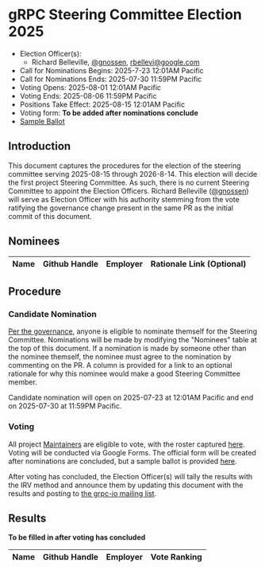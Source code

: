 # gRPC Steering Committee Election 2025

- Election Officer(s):
  - Richard Belleville, [@gnossen](https://github.com/gnossen), [rbellevi@google.com](mailto:rbellevi@google.com)
- Call for Nominations Begins: 2025-7-23 12:01AM Pacific
- Call for Nominations Ends: 2025-07-30 11:59PM Pacific
- Voting Opens: 2025-08-01 12:01AM Pacific
- Voting Ends: 2025-08-06 11:59PM Pacific
- Positions Take Effect: 2025-08-15 12:01AM Pacific
- Voting form: **To be added after nominations conclude**
- [Sample Ballot](https://forms.gle/T7bxn3sWiAb4eaUU6)

## Introduction

This document captures the procedures for the election of the steering committee
serving 2025-08-15 through 2026-8-14. This election will decide the first project
Steering Committee. As such, there is no current Steering Committee to appoint
the Election Officers. Richard Belleville
([@gnossen](https://github.com/gnossen)) will serve as Election Officer with his
authority stemming from the vote ratifying the governance change present in the
same PR as the initial commit of this document.

## Nominees

| Name | Github Handle | Employer | Rationale Link (Optional) |
|--|--|--|--|


## Procedure

### Candidate Nomination

[Per the governance](../governance.md#composition), anyone is eligible to
nominate themself for the Steering Committee. Nominations will be made by
modifying the "Nominees" table at the top of this document. If a nomination is
made by someone other than the nominee themself, the nominee must agree to the
nomination by commenting on the PR. A column is provided for a link to an
optional rationale for why this nominee would make a good Steering Committee
member.

Candidate nomination will open on 2025-07-23 at 12:01AM Pacific and end on
2025-07-30 at 11:59PM Pacific.

### Voting

All project [Maintainers](../contributor_ladder.md#maintainer) are eligible to
vote, with the roster captured [here](contributors/maintainers.md). Voting will
be conducted via Google Forms. The official form will be created after
nominations are concluded, but a sample ballot is provided [here](https://forms.gle/T7bxn3sWiAb4eaUU6).

After voting has concluded, the Election Officer(s) will tally the results with
the IRV method and announce them by updating this document with the results and
posting to [the grpc-io mailing list](https://groups.google.com/g/grpc-io).

## Results

**To be filled in after voting has concluded**

| Name | Github Handle | Employer | Vote Ranking |
|--|--|--|--|
